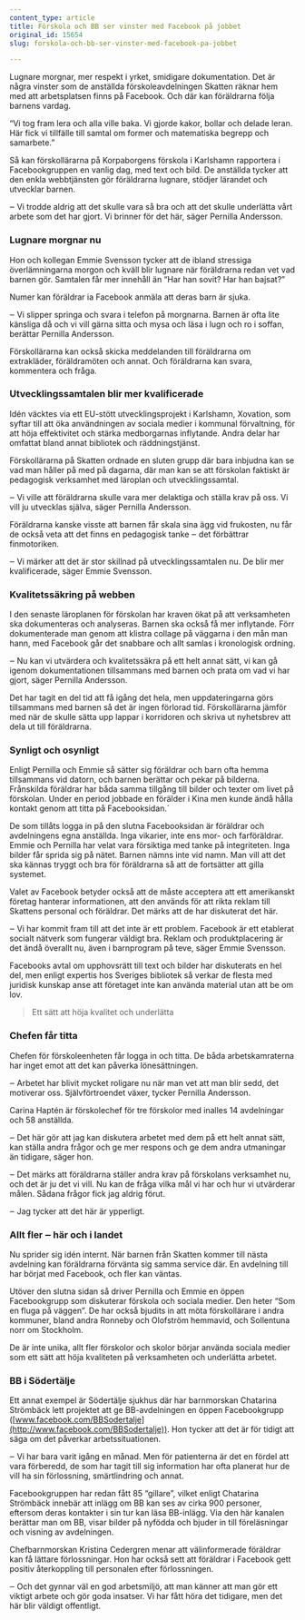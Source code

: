 ```yaml
---
content_type: article
title: Förskola och BB ser vinster med Facebook på jobbet
original_id: 15654
slug: forskola-och-bb-ser-vinster-med-facebook-pa-jobbet

---
```


Lugnare morgnar, mer respekt i yrket, smidigare dokumentation. Det är några vinster som de anställda förskoleavdelningen Skatten räknar hem med att arbetsplatsen finns på Facebook. Och där kan föräldrarna följa barnens vardag.

“Vi tog fram lera och alla ville baka. Vi gjorde kakor, bollar och delade leran. Här fick vi tillfälle till samtal om former och matematiska begrepp och samarbete.”

Så kan förskollärarna på Korpaborgens förskola i Karlshamn rapportera i Facebookgruppen en vanlig dag, med text och bild. De anställda tycker att den enkla webbtjänsten gör föräldrarna lugnare, stödjer lärandet och utvecklar barnen.

‒ Vi trodde aldrig att det skulle vara så bra och att det skulle underlätta vårt arbete som det har gjort. Vi brinner för det här, säger Pernilla Andersson.

### Lugnare morgnar nu

Hon och kollegan Emmie Svensson tycker att de ibland stressiga överlämningarna morgon och kväll blir lugnare när föräldrarna redan vet vad barnen gör. Samtalen får mer innehåll än “Har han sovit? Har han bajsat?”

Numer kan föräldrar ia Facebook anmäla att deras barn är sjuka.

‒ Vi slipper springa och svara i telefon på morgnarna. Barnen är ofta lite känsliga då och vi vill gärna sitta och mysa och läsa i lugn och ro i soffan, berättar Pernilla Andersson.

Förskollärarna kan också skicka meddelanden till föräldrarna om extrakläder, föräldramöten och annat. Och föräldrarna kan svara, kommentera och fråga.

### Utvecklingssamtalen blir mer kvalificerade

Idén väcktes via ett EU-stött utvecklingsprojekt i Karlshamn, Xovation, som syftar till att öka användningen av sociala medier i kommunal förvaltning, för att höja effektivitet och stärka medborgarnas inflytande. Andra delar har omfattat bland annat bibliotek och räddningstjänst.

Förskollärarna på Skatten ordnade en sluten grupp där bara inbjudna kan se vad man håller på med på dagarna, där man kan se att förskolan faktiskt är pedagogisk verksamhet med läroplan och utvecklingssamtal.

‒ Vi ville att föräldrarna skulle vara mer delaktiga och ställa krav på oss. Vi vill ju utvecklas själva, säger Pernilla Andersson.

Föräldrarna kanske visste att barnen får skala sina ägg vid frukosten, nu får de också veta att det finns en pedagogisk tanke ‒ det förbättrar finmotoriken.

‒ Vi märker att det är stor skillnad på utvecklingssamtalen nu. De blir mer kvalificerade, säger Emmie Svensson.

### Kvalitetssäkring på webben

I den senaste läroplanen för förskolan har kraven ökat på att verksamheten ska dokumenteras och analyseras. Barnen ska också få mer inflytande. Förr dokumenterade man genom att klistra collage på väggarna i den mån man hann, med Facebook går det snabbare och allt samlas i kronologisk ordning.

‒ Nu kan vi utvärdera och kvalitetssäkra på ett helt annat sätt, vi kan gå igenom dokumentationen tillsammans med barnen och prata om vad vi har gjort, säger Pernilla Andersson.

Det har tagit en del tid att få igång det hela, men uppdateringarna görs tillsammans med barnen så det är ingen förlorad tid. Förskollärarna jämför med när de skulle sätta upp lappar i korridoren och skriva ut nyhetsbrev att dela ut till föräldrarna.

### Synligt och osynligt

Enligt Pernilla och Emmie så sätter sig föräldrar och barn ofta hemma tillsammans vid datorn, och barnen berättar och pekar på bilderna. Frånskilda föräldrar har båda samma tillgång till bilder och texter om livet på förskolan. Under en period jobbade en förälder i Kina men kunde ändå hålla kontakt genom att titta på Facebooksidan.´

De som tillåts logga in på den slutna Facebooksidan är föräldrar och avdelningens egna anställda. Inga vikarier, inte ens mor- och farföräldrar. Emmie och Pernilla har velat vara försiktiga med tanke på integriteten. Inga bilder får sprida sig på nätet. Barnen nämns inte vid namn. Man vill att det ska kännas tryggt och bra för föräldrarna så att de fortsätter att gilla systemet.

Valet av Facebook betyder också att de måste acceptera att ett amerikanskt företag hanterar informationen, att den används för att rikta reklam till Skattens personal och föräldrar. Det märks att de har diskuterat det här.

‒ Vi har kommit fram till att det inte är ett problem. Facebook är ett etablerat socialt nätverk som fungerar väldigt bra. Reklam och produktplacering är det ändå överallt nu, även i barnprogram på teve, säger Emmie Svensson.

Facebooks avtal om upphovsrätt till text och bilder har diskuterats en hel del, men enligt expertis hos Sveriges bibliotek så verkar de flesta med juridisk kunskap anse att företaget inte kan använda material utan att be om lov.

> Ett sätt att höja kvalitet och underlätta

### Chefen får titta

Chefen för förskoleenheten får logga in och titta. De båda arbetskamraterna har inget emot att det kan påverka lönesättningen.

‒ Arbetet har blivit mycket roligare nu när man vet att man blir sedd, det motiverar oss. Självförtroendet växer, tycker Pernilla Andersson.

Carina Haptén är förskolechef för tre förskolor med inalles 14 avdelningar och 58 anställda.

‒ Det här gör att jag kan diskutera arbetet med dem på ett helt annat sätt, kan ställa andra frågor och ge mer respons och ge dem andra utmaningar än tidigare, säger hon.

‒ Det märks att föräldrarna ställer andra krav på förskolans verksamhet nu, och det är ju det vi vill. Nu kan de fråga vilka mål vi har och hur vi utvärderar målen. Sådana frågor fick jag aldrig förut.

‒ Jag tycker att det här är ypperligt.

### Allt fler ‒ här och i landet

Nu sprider sig idén internt. När barnen från Skatten kommer till nästa avdelning kan föräldrarna förvänta sig samma service där. En avdelning till har börjat med Facebook, och fler kan väntas.

Utöver den slutna sidan så driver Pernilla och Emmie en öppen Facebookgrupp som diskuterar förskola och sociala medier. Den heter “Som en fluga på väggen”. De har också bjudits in att möta förskollärare i andra kommuner, bland andra Ronneby och Olofström hemmavid, och Sollentuna norr om Stockholm.

De är inte unika, allt fler förskolor och skolor börjar använda sociala medier som ett sätt att höja kvaliteten på verksamheten och underlätta arbetet.

### BB i Södertälje

Ett annat exempel är Södertälje sjukhus där har barnmorskan Chatarina Strömbäck lett projektet att ge BB-avdelningen en öppen Facebookgrupp ([www.facebook.com/BBSodertalje](http://www.facebook.com/BBSodertalje)). Hon tycker att det är för tidigt att säga om det påverkar arbetssituationen.

‒ Vi har bara varit igång en månad. Men för patienterna är det en fördel att vara förberedd, de som har tagit till sig information har ofta planerat hur de vill ha sin förlossning, smärtlindring och annat.

Facebookgruppen har redan fått 85 “gillare”, vilket enligt Chatarina Strömbäck innebär att inlägg om BB kan ses av cirka 900 personer, eftersom deras kontakter i sin tur kan läsa BB-inlägg. Via den här kanalen berättar man om BB, visar bilder på nyfödda och bjuder in till föreläsningar och visning av avdelningen.

Chefbarnmorskan Kristina Cedergren menar att välinformerade föräldrar kan få lättare förlossningar. Hon har också sett att föräldrar i Facebook gett positiv återkoppling till personalen efter förlossningen.

‒ Och det gynnar väl en god arbetsmiljö, att man känner att man gör ett viktigt arbete och gör goda insatser. Vi har fått höra det tidigare, men det här blir väldigt offentligt.

